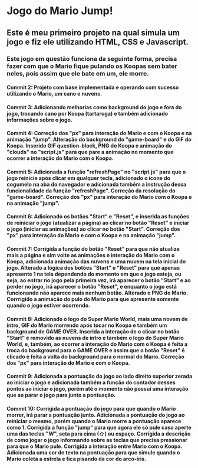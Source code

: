 # Jogo do Mario Jump!

## Este é meu primeiro projeto na qual simula um jogo e fiz ele utilizando HTML, CSS e Javascript.

### Este jogo em questão funciona da seguinte forma, precisa fazer com que o Mario fique pulando os Koopas sem bater neles, pois assim que ele bate em um, ele morre.

#### Commit 2: Projeto com base implementada e operando com sucesso utilizando o Mario, um cano e nuvens.

#### Commit 3: Adicionando melhorias como background do jogo e fora do jogo, trocando cano por Koopa (tartaruga) e também adicionado informações sobre o jogo.

#### Commit 4: Correção dos "px" para interação do Mario e com o Koopa e na animação "jump". Alteração do background do "game-board" e do GIF do Koopa. Inserido GIF question-block, PNG do Koopa e animação do "clouds" no "script.js" para que pare a animação no momento que ocorrer a interação do Mario com o Koopa.

#### Commit 5: Adicionada a função "refreshPage" no "script.js" para que o jogo reinicie após clicar em qualquer tecla, adicionado o ícone do cogumelo na aba do navegador e adicionada também a instrução dessa funcionalidade da função "refreshPage". Correção da resolução do "game-board". Correção dos "px" para interação do Mario com o Koopa e na animação "jump".

#### Commit 6: Adicionado os botãos "Start" e "Reset", e inserida as funções de reiniciar o jogo (atualizar a página) ao clicar no botão "Reset" e iniciar o jogo (iniciar as animações) ao clicar no botão "Start". Correção dos "px" para interação do Mario e com o Koopa e na animação "jump".

#### Commit 7: Corrigida a função do botão "Reset" para que não atualize mais a página e sim volte as animações e interação do Mario com o Koopa, adicionada animação das nuvens e uma nuvem na tela inicial do jogo. Alterado a lógica dos botões "Start" e "Reset" para que apenas apresente 1 na tela dependendo do momento em que o jogo esteja, ou seja, ao entrar no jogo pela primeira vez, irá aparecer o botão "Start" e ao perder no jogo, irá aparecer o botão "Reset", e enquanto o jogo está funcionando não aparece mais nenhum botão. Alterado o PNG do Mario. Corrrigido a animação do pulo do Mario para que apresente somente quando o jogo estiver ocorrendo.

#### Commit 8: Adicionado o logo do Super Mario World, mais uma novem de intro, GIF do Mario morrendo após tocar no Koopa e também um background de GAME OVER. Inserida a interação de o clicar no botão "Start" é removido as nuvens de intro e também o logo do Super Mario World, e, também, ao ocorrer a interação do Mario com o Koopa é feita a troca do background para o GAME OVER e assim que o botão "Reset" é clicado é feita a volta do background para o normal do Mario. Correção dos "px" para interação do Mario e com o Koopa.

#### Commit 9: Adicionada a pontuação do jogo ao lado direito superior zerada ao iniciar o jogo e adicionada também a função do contador desses pontos ao iniciar o jogo, porém até o momento não possuí uma interação que ao parar o jogo para junto a pontuação.

#### Commit 10: Corrigida a pontuação do jogo para que quando o Mario morrer, irá parar a pontuação junto. Adicionada a pontuação do jogo ao reiniciar o mesmo, porém quando o Mario morre a pontuação aparece como 1. Corrigida a função "jump" para que agora ele só pule caso aperte uma das teclas "W", seta para cima (⇧) ou espaço. Corrigida a descrição de como jogar o jogo informando sobre as teclas que precisa pressionar para que o Mario pule. Corrigida a interação entre Mario com o Koopa. Adicionada uma cor de texto na pontuação para que simule quando o Mario coleta a estrela e fica pisando da cor do arco-íris.